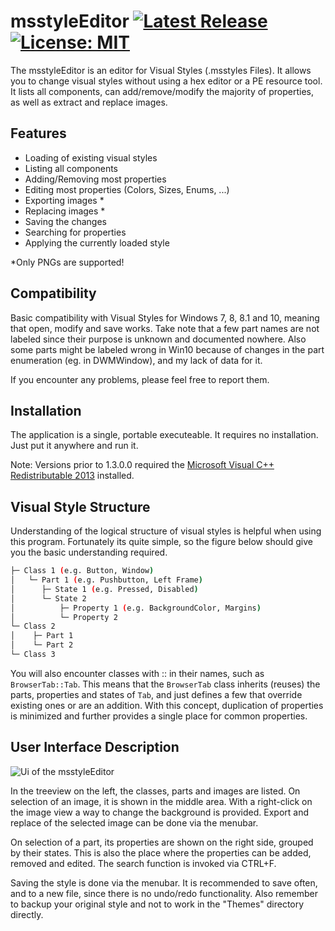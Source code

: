 # msstyleEditor [![Latest Release](https://img.shields.io/github/release/nptr/msstyleEditor.svg)](https://github.com/nptr/msstyleEditor/releases/latest) [![License: MIT](https://img.shields.io/badge/License-MIT-brightgreen.svg)](https://opensource.org/licenses/MIT)

The msstyleEditor is an editor for Visual Styles (.msstyles Files). 
It allows you to change visual styles without using a hex editor or a PE resource tool.
It lists all components, can add/remove/modify the majority of properties, as well as extract and replace
images.

## Features
+ Loading of existing visual styles
+ Listing all components
+ Adding/Removing most properties
+ Editing most properties (Colors, Sizes, Enums, ...)
+ Exporting images *
+ Replacing images *
+ Saving the changes
+ Searching for properties
+ Applying the currently loaded style

*Only PNGs are supported!

## Compatibility
Basic compatibility with Visual Styles for Windows 7, 8, 8.1 and 10, meaning that open, modify and save works. Take note that a few part names are not labeled since their purpose is unknown and documented nowhere. Also some parts might be labeled wrong in Win10 because of changes in the part enumeration (eg. in DWMWindow), and my lack of data for it.

If you encounter any problems, please feel free to report them.

## Installation
The application is a single, portable executeable. It requires no installation.
Just put it anywhere and run it.

Note: Versions prior to 1.3.0.0 required the [Microsoft Visual C++ Redistributable 2013](https://www.microsoft.com/en-US/download/details.aspx?id=40784) installed.

## Visual Style Structure

Understanding of the logical structure of visual styles is helpful when using this program. Fortunately its quite simple, so the figure below should give you the basic understanding required.
```bash
├─ Class 1 (e.g. Button, Window)
│   └─ Part 1 (e.g. Pushbutton, Left Frame)
│      ├─ State 1 (e.g. Pressed, Disabled)
│      └─ State 2
│          ├─ Property 1 (e.g. BackgroundColor, Margins)
│          └─ Property 2
└─ Class 2
│    ├─ Part 1
│    └─ Part 2
└─ Class 3
```

You will also encounter classes with :: in their names, such as `BrowserTab::Tab`. This means that the
`BrowserTab` class inherits (reuses) the parts, properties and states of `Tab`, and just defines a few that override existing ones or are an addition.
With this concept, duplication of properties is minimized and further provides a single place for common properties.

## User Interface Description

![Ui of the msstyleEditor](https://user-images.githubusercontent.com/5485569/39672137-b5960a2c-5124-11e8-9c96-18f5dc17b795.png)

In the treeview on the left, the classes, parts and images are listed. On selection
of an image, it is shown in the middle area. With a right-click on the image view a way to change
the background is provided. Export and replace of the selected image can be done via the menubar.

On selection of a part, its properties are shown on the right side, grouped by 
their states. This is also the place where the properties can be added, removed and edited.
The search function is invoked via CTRL+F.

Saving the style is done via the menubar.
It is recommended to save often, and to a new file, since there is no undo/redo functionality.
Also remember to backup your original style and not to work in the "Themes" directory directly.
